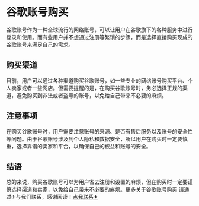 # 谷歌账号购买

谷歌账号作为一种全球流行的网络账号，可以让用户在谷歌旗下的各种服务中进行登录和使用。而有些用户并不想通过注册等繁琐的步骤，而是选择直接购买现成的谷歌账号来满足自己的需求。

## 购买渠道

目前，用户可以通过各种渠道购买谷歌账号，如一些专业的网络账号购买平台、个人卖家或者一些网店。但需要提醒的是，在购买谷歌账号时，务必选择正规的渠道，避免购买到非法或者盗号的账号，以免给自己带来不必要的麻烦。

## 注意事项

在购买谷歌账号时，用户需要注意账号的来源、是否有售后服务以及账号的安全性等问题。由于谷歌账号涉及到个人隐私和数据安全，所以用户在购买时一定要慎重，选择靠谱的卖家和平台，以确保自己的权益和账号的安全。

## 结语

总的来说，购买谷歌账号可以为用户省去注册和设置的麻烦，但在购买时一定要谨慎选择渠道和卖家，以免给自己带来不必要的麻烦。更多关于谷歌账号购买 请通过✈与我们联系，感谢阅读！[点我联系✈](https://faq.G208.com)